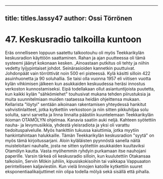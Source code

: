 
---

title: titles.lassy47
author: Ossi Törrönen
---


    
# 47. Keskusradio talkoilla kuntoon

Eräs onnelliseen loppuun saatettu talkootouhu oli myös Teekkarikylän keskusradion käyttöön 
saattaminen. Rahan ja ajan puutteessa oli tämä systeemi jäänyt kokonaan kesken. ,Ainoastaan 
putkitus oli tehty ja niihin vedetty lyijypintaiset johdot. Seinärasioiden kannetkin puuttuivat. 
Johdonpäät vain törröttivät noin 500 eri pisteessä. Kylä käsitti silloin 422 asuinhuonetta ja 90 
soluhallia. Se taisi olla vuonna 1957 eli viitisen vuotta kylän vihkimisen jälkeen kun asukkaiden 
keskuudessa heräsi innostus verkoston kunnostamiseksi. Eipä todellakaan ollut asiantuntijoista 
puutetta, kun kaikki kylän "sähkömiehet" touhusivat mukana tehden piirustuksia ja muita 
suunnitelmiaan muiden raataessa heidän ohjeittensa mukaan. Kellarista "löytyi" sentään aikoinaan 
rakentamisen yhteydessä hankitut vahvistinlaitteet, jotka kytkettiin verkostoon ja niin sitten 
pikkuhiljaa solu solulta, sarvi sarvelta ja linna linnalta päästiin kuuntelemaan Teekkarikylän 
ikioman OTAMÖLYN ohjelmaa. Kanavia saatiin auki neljä. Kahteen syötettiin nauha- ja 
levymusiikkia, yhdestä yleisradiota ja yksi oli varattu tiedoituspalvelulle. Myös hankittiin tukussa 
kaiuttimia, jotka myytiin hankintahintaan halukkaille. Tämän Teekkarikylän keskusradion "syytä" 
on myös tämä kirjoitussarjani. Aloin kyläläisten pyynnöstä sanella näitä muisteloitani nauhalle, 
josta ne sitten syötettiin asukkaiden kuultaviksi Otamölyn kautta. Vasta myöhemmin ryhdyin 
purkamaan itse nauhojani paperille. Varsin tärkeä oli keskusradio silloin, kun kuulutettiin 
Otakansaa talkoisiin, Servin Mökin juhliin, kipusiskokisoihin tai vaikkapa Vappuaaton 
perintelliseen kaljaviestiin. Kun vielä linnojen katoille kytkettiin suuret eksponentiaalikaijuttimet 
niin olipa todella mölyä sekä sisällä että pihalla.
